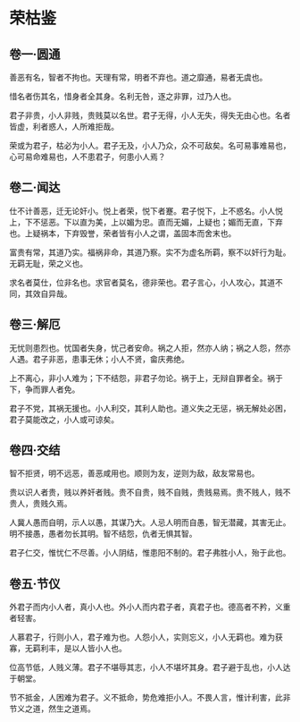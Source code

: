 # 荣枯鉴


## 卷一·圆通

善恶有名，智者不拘也。天理有常，明者不弃也。道之靡通，易者无虞也。

惜名者伤其名，惜身者全其身。名利无咎，逐之非罪，过乃人也。

君子非贵，小人非贱，贵贱莫以名世。君子无得，小人无失，得失无由心也。名者皆虚，利者惑人，人所难拒哉。

荣或为君子，枯必为小人。君子无及，小人乃众，众不可敌矣。名可易事难易也，心可易命难易也，人不患君子，何患小人焉？

## 卷二·闻达

仕不计善恶，迁无论奸小。悦上者荣，悦下者蹇。君子悦下，上不惑名。小人悦上，下不惩恶。下以直为美，上以媚为忠。直而无媚，上疑也；媚而无直，下弃也。上疑祸本，下弃毁誉，荣者皆有小人之谓，盖固本而舍末也。

富贵有常，其道乃实。福祸非命，其道乃察。实不为虚名所羁，察不以奸行为耻。无羁无耻，荣之义也。

求名者莫仕，位非名也。求官者莫名，德非荣也。君子言心，小人攻心，其道不同，其效自异哉。

## 卷三·解厄

无忧则患烈也。忧国者失身，忧己者安命。祸之人拒，然亦人纳；祸之人怨，然亦人遇。君子非恶，患事无休；小人不贤，畲庆弗绝。

上不离心，非小人难为；下不结怨，非君子勿论。祸于上，无辩自罪者全。祸于下，争而罪人者免。

君子不党，其祸无援也。小人利交，其利人助也。道义失之无惩，祸无解处必困，君子莫能改之，小人或可谅矣。

## 卷四·交结

智不拒贤，明不远恶，善恶咸用也。顺则为友，逆则为敌，敌友常易也。

贵以识人者贵，贱以养奸者贱。贵不自贵，贱不自贱，贵贱易焉。贵不贱人，贱不贵人，贵贱久焉。

人冀人愚而自明，示人以愚，其谋乃大。人忌人明而自愚，智无潜藏，其害无止。明不接愚，愚者勿长其明。智不结怨，仇者无惧其智。

君子仁交，惟忧仁不尽善。小人阴结，惟患阳不制的。君子弗胜小人，殆于此也。

## 卷五·节仪

外君子而内小人者，真小人也。外小人而内君子者，真君子也。德高者不矜，义重者轻害。

人慕君子，行则小人，君子难为也。人怨小人，实则忘义，小人无羁也。难为获寡，无羁利丰，是以人皆小人也。

位高节低，人贱义薄。君子不堪辱其志，小人不堪坏其身。君子避于乱也，小人达于朝堂。

节不抵金，人困难为君子。义不抵命，势危难拒小人。不畏人言，惟计利害，此非节义之道，然生之道焉。

